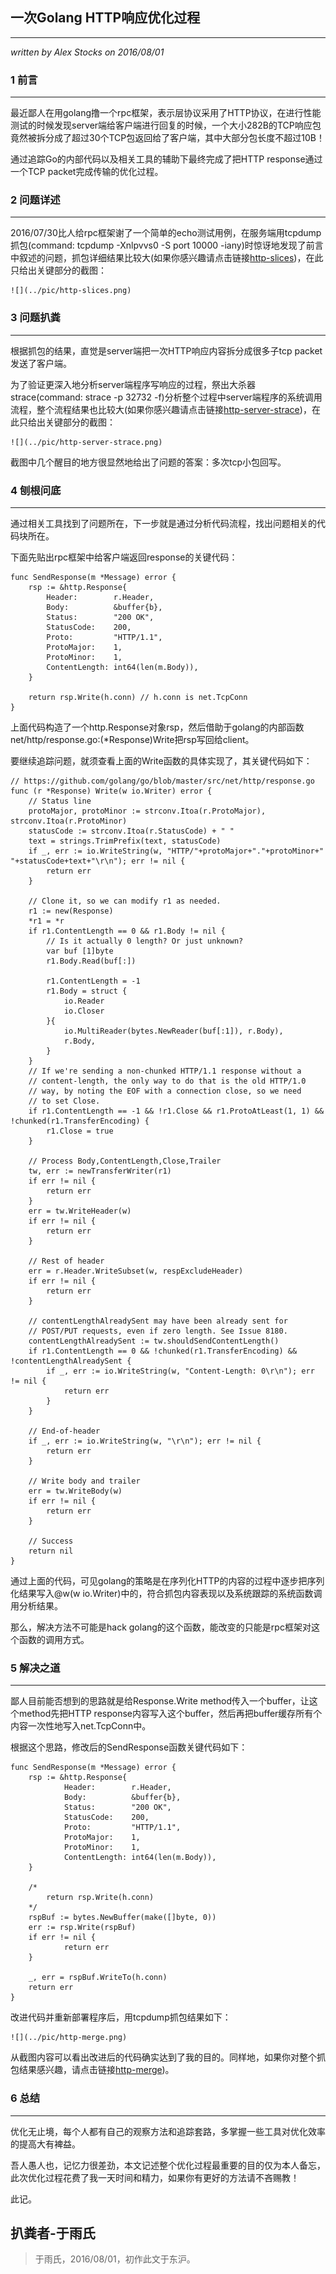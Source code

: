 ## 一次Golang HTTP响应优化过程 ##
---
*written by Alex Stocks on 2016/08/01*

### 1 前言 ###
---

最近鄙人在用golang撸一个rpc框架，表示层协议采用了HTTP协议，在进行性能测试的时候发现server端给客户端进行回复的时候，一个大小282B的TCP响应包竟然被拆分成了超过30个TCP包返回给了客户端，其中大部分包长度不超过10B！   

通过追踪Go的内部代码以及相关工具的辅助下最终完成了把HTTP response通过一个TCP packet完成传输的优化过程。

### 2 问题详述 ###
---

2016/07/30比人给rpc框架谢了一个简单的echo测试用例，在服务端用tcpdump抓包(command: tcpdump -Xnlpvvs0 -S port 10000 -iany)时惊讶地发现了前言中叙述的问题，抓包详细结果比较大(如果你感兴趣请点击链接[http-slices](../doc/http-slices.pdf))，在此只给出关键部分的截图：

	![](../pic/http-slices.png)

### 3 问题扒粪  ###
---

根据抓包的结果，直觉是server端把一次HTTP响应内容拆分成很多子tcp packet发送了客户端。

为了验证更深入地分析server端程序写响应的过程，祭出大杀器strace(command: strace -p 32732 -f)分析整个过程中server端程序的系统调用流程，整个流程结果也比较大(如果你感兴趣请点击链接[http-server-strace](../doc/http-server-strace.pdf))，在此只给出关键部分的截图：

	![](../pic/http-server-strace.png)

截图中几个醒目的地方很显然地给出了问题的答案：多次tcp小包回写。

### 4 刨根问底  ###
---

通过相关工具找到了问题所在，下一步就是通过分析代码流程，找出问题相关的代码块所在。

下面先贴出rpc框架中给客户端返回response的关键代码：

	
	func SendResponse(m *Message) error {
		rsp := &http.Response{
			Header:        r.Header,
			Body:          &buffer{b},
			Status:        "200 OK",
			StatusCode:    200,
			Proto:         "HTTP/1.1",
			ProtoMajor:    1,
			ProtoMinor:    1,
			ContentLength: int64(len(m.Body)),
		}
	
		return rsp.Write(h.conn) // h.conn is net.TcpConn
	}

上面代码构造了一个http.Response对象rsp，然后借助于golang的内部函数net/http/response.go:(*Response)Write把rsp写回给client。

要继续追踪问题，就须查看上面的Write函数的具体实现了，其关键代码如下：

	// https://github.com/golang/go/blob/master/src/net/http/response.go
	func (r *Response) Write(w io.Writer) error {
		// Status line
		protoMajor, protoMinor := strconv.Itoa(r.ProtoMajor), strconv.Itoa(r.ProtoMinor)
		statusCode := strconv.Itoa(r.StatusCode) + " "
		text = strings.TrimPrefix(text, statusCode)
		if _, err := io.WriteString(w, "HTTP/"+protoMajor+"."+protoMinor+" "+statusCode+text+"\r\n"); err != nil {
			return err
		}
	
		// Clone it, so we can modify r1 as needed.
		r1 := new(Response)
		*r1 = *r
		if r1.ContentLength == 0 && r1.Body != nil {
			// Is it actually 0 length? Or just unknown?
			var buf [1]byte
			r1.Body.Read(buf[:])
		
	        r1.ContentLength = -1
	        r1.Body = struct {
	            io.Reader
	            io.Closer
	        }{
	            io.MultiReader(bytes.NewReader(buf[:1]), r.Body),
	            r.Body,
	        }
		}
		// If we're sending a non-chunked HTTP/1.1 response without a
		// content-length, the only way to do that is the old HTTP/1.0
		// way, by noting the EOF with a connection close, so we need
		// to set Close.
		if r1.ContentLength == -1 && !r1.Close && r1.ProtoAtLeast(1, 1) && !chunked(r1.TransferEncoding) {
			r1.Close = true
		}
	
		// Process Body,ContentLength,Close,Trailer
		tw, err := newTransferWriter(r1)
		if err != nil {
			return err
		}
		err = tw.WriteHeader(w)
		if err != nil {
			return err
		}
	
		// Rest of header
		err = r.Header.WriteSubset(w, respExcludeHeader)
		if err != nil {
			return err
		}
	
		// contentLengthAlreadySent may have been already sent for
		// POST/PUT requests, even if zero length. See Issue 8180.
		contentLengthAlreadySent := tw.shouldSendContentLength()
		if r1.ContentLength == 0 && !chunked(r1.TransferEncoding) && !contentLengthAlreadySent {
			if _, err := io.WriteString(w, "Content-Length: 0\r\n"); err != nil {
				return err
			}
		}
	
		// End-of-header
		if _, err := io.WriteString(w, "\r\n"); err != nil {
			return err
		}
	
		// Write body and trailer
		err = tw.WriteBody(w)
		if err != nil {
			return err
		}
	
		// Success
		return nil
	}

通过上面的代码，可见golang的策略是在序列化HTTP的内容的过程中逐步把序列化结果写入@w(w io.Writer)中的，符合抓包内容表现以及系统跟踪的系统函数调用分析结果。

那么，解决方法不可能是hack golang的这个函数，能改变的只能是rpc框架对这个函数的调用方式。

### 5 解决之道  ###
---

鄙人目前能否想到的思路就是给Response.Write method传入一个buffer，让这个method先把HTTP response内容写入这个buffer，然后再把buffer缓存所有个内容一次性地写入net.TcpConn中。

根据这个思路，修改后的SendResponse函数关键代码如下：

	func SendResponse(m *Message) error {
        rsp := &http.Response{
                Header:        r.Header,
                Body:          &buffer{b},
                Status:        "200 OK",
                StatusCode:    200,
                Proto:         "HTTP/1.1",
                ProtoMajor:    1,
                ProtoMinor:    1,
                ContentLength: int64(len(m.Body)),
        }

		/*
        	return rsp.Write(h.conn)
		*/
        rspBuf := bytes.NewBuffer(make([]byte, 0))
        err := rsp.Write(rspBuf)
        if err != nil {
                return err
        }

        _, err = rspBuf.WriteTo(h.conn)
        return err
	}

改进代码并重新部署程序后，用tcpdump抓包结果如下：

	![](../pic/http-merge.png)

从截图内容可以看出改进后的代码确实达到了我的目的。同样地，如果你对整个抓包结果感兴趣，请点击链接[http-merge](../doc/http-merge.pdf))。

### 6 总结 ###
---

优化无止境，每个人都有自己的观察方法和追踪套路，多掌握一些工具对优化效率的提高大有裨益。

吾人愚人也，记忆力很差劲，本文记述整个优化过程最重要的目的仅为本人备忘，此次优化过程花费了我一天时间和精力，如果你有更好的方法请不吝赐教！

此记。

## 扒粪者-于雨氏 ##
> 于雨氏，2016/08/01，初作此文于东沪。